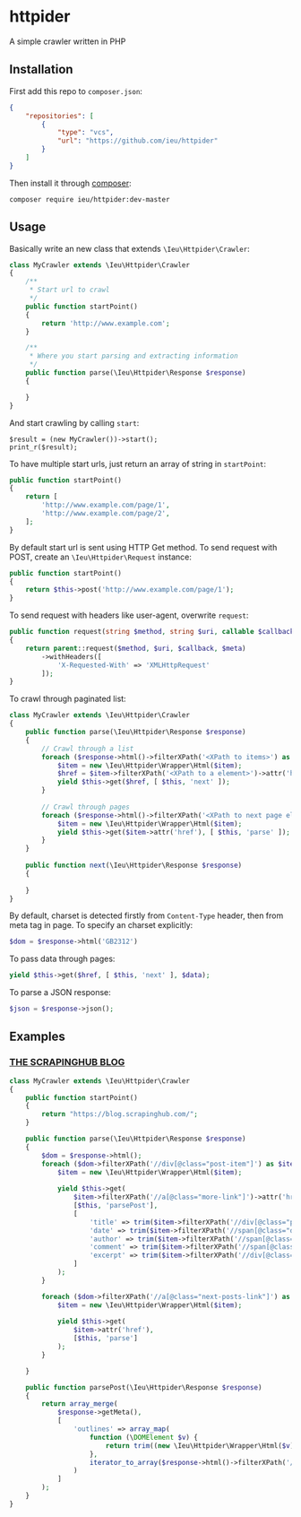 # httpider
A simple crawler written in PHP

## Installation
First add this repo to `composer.json`:
```json
{
    "repositories": [
        {
            "type": "vcs",
            "url": "https://github.com/ieu/httpider"
        }
    ]
}
```
Then install it through [composer](https://getcomposer.org/download/):
```shell
composer require ieu/httpider:dev-master
```

## Usage
Basically write an new class that extends `\Ieu\Httpider\Crawler`:
```php
class MyCrawler extends \Ieu\Httpider\Crawler
{
    /**
     * Start url to crawl
     */
    public function startPoint()
    {
        return 'http://www.example.com';
    }

    /**
     * Where you start parsing and extracting information
     */
    public function parse(\Ieu\Httpider\Response $response)
    {

    }
}
```

And start crawling by calling `start`:
```
$result = (new MyCrawler())->start();
print_r($result);
```

To have multiple start urls, just return an array of string in `startPoint`:
```php
public function startPoint()
{
    return [
        'http://www.example.com/page/1',
        'http://www.example.com/page/2',
    ];
}
```

By default start url is sent using HTTP Get method. To send request with POST, create an `\Ieu\Httpider\Request` instance:
```php
public function startPoint()
{
    return $this->post('http://www.example.com/page/1');
}
```

To send request with headers like user-agent, overwrite `request`:
```php
public function request(string $method, string $uri, callable $callback = null, $meta = null)
{
    return parent::request($method, $uri, $callback, $meta)
        ->withHeaders([
            'X-Requested-With' => 'XMLHttpRequest'
        ]);
}
```

To crawl through paginated list:
```php
class MyCrawler extends \Ieu\Httpider\Crawler
{
    public function parse(\Ieu\Httpider\Response $response)
    {
        // Crawl through a list
        foreach ($response->html()->filterXPath('<XPath to items>') as $item) {
            $item = new \Ieu\Httpider\Wrapper\Html($item);
            $href = $item->filterXPath('<XPath to a element>')->attr('href');
            yield $this->get($href, [ $this, 'next' ]);
        }
        
        // Crawl through pages
        foreach ($response->html()->filterXPath('<XPath to next page element>') as $item) {
            $item = new \Ieu\Httpider\Wrapper\Html($item);
            yield $this->get($item->attr('href'), [ $this, 'parse' ]);
        }
    }
    
    public function next(\Ieu\Httpider\Response $response)
    {
    
    }
}
```

By default, charset is detected firstly from `Content-Type` header, then from meta tag in page. To specify an charset explicitly:
```php
$dom = $response->html('GB2312')
```

To pass data through pages:
```php
yield $this->get($href, [ $this, 'next' ], $data);
```

To parse a JSON response:
```php
$json = $response->json();
```

## Examples

### [THE SCRAPINGHUB BLOG](https://blog.scrapinghub.com/)

```php
class MyCrawler extends \Ieu\Httpider\Crawler
{
    public function startPoint()
    {
        return "https://blog.scrapinghub.com/";
    }

    public function parse(\Ieu\Httpider\Response $response)
    {
        $dom = $response->html();
        foreach ($dom->filterXPath('//div[@class="post-item"]') as $item) {
            $item = new \Ieu\Httpider\Wrapper\Html($item);
            
            yield $this->get(
                $item->filterXPath('//a[@class="more-link"]')->attr('href'),
                [$this, 'parsePost'],
                [
                    'title' => trim($item->filterXPath('//div[@class="post-header"]/h2')->text()),
                    'date' => trim($item->filterXPath('//span[@class="date"]')->text()),
                    'author' => trim($item->filterXPath('//span[@class="author"]')->text()),
                    'comment' => trim($item->filterXPath('//span[@class="custom_listing_comments"]')->text()),
                    'excerpt' => trim($item->filterXPath('//div[@class="post-content"]/p')->text()),
                ]
            );
        }

        foreach ($dom->filterXPath('//a[@class="next-posts-link"]') as $item) {
            $item = new \Ieu\Httpider\Wrapper\Html($item);
            
            yield $this->get(
                $item->attr('href'),
                [$this, 'parse']
            );
        }

    }

    public function parsePost(\Ieu\Httpider\Response $response)
    {
        return array_merge(
            $response->getMeta(),
            [
                'outlines' => array_map(
                    function (\DOMElement $v) {
                        return trim((new \Ieu\Httpider\Wrapper\Html($v))->text());
                    },
                    iterator_to_array($response->html()->filterXPath('//div[@class="blog-section"]//h2'))
                )
            ]
        );
    }
}
```
